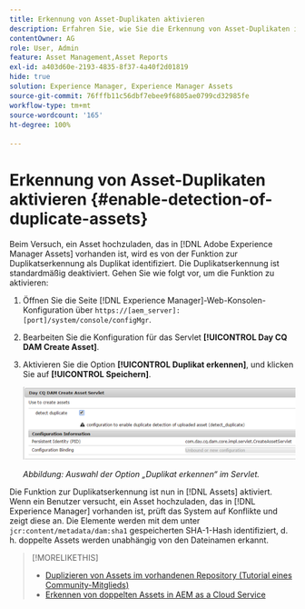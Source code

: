 ```yaml
---
title: Erkennung von Asset-Duplikaten aktivieren
description: Erfahren Sie, wie Sie die Erkennung von Asset-Duplikaten in Experience Manager aktivieren.
contentOwner: AG
role: User, Admin
feature: Asset Management,Asset Reports
exl-id: a403d60e-2193-4835-8f37-4a40f2d01819
hide: true
solution: Experience Manager, Experience Manager Assets
source-git-commit: 76fffb11c56dbf7ebee9f6805ae0799cd32985fe
workflow-type: tm+mt
source-wordcount: '165'
ht-degree: 100%

---
```


# Erkennung von Asset-Duplikaten aktivieren {#enable-detection-of-duplicate-assets}

Beim Versuch, ein Asset hochzuladen, das in [!DNL Adobe Experience Manager Assets] vorhanden ist, wird es von der Funktion zur Duplikatserkennung als Duplikat identifiziert. Die Duplikatserkennung ist standardmäßig deaktiviert. Gehen Sie wie folgt vor, um die Funktion zu aktivieren:

1. Öffnen Sie die Seite [!DNL Experience Manager]-Web-Konsolen-Konfiguration über `https://[aem_server]:[port]/system/console/configMgr`.
1. Bearbeiten Sie die Konfiguration für das Servlet **[!UICONTROL Day CQ DAM Create Asset]**.
1. Aktivieren Sie die Option **[!UICONTROL Duplikat erkennen]**, und klicken Sie auf **[!UICONTROL Speichern]**.

   ![Auswahl der Option „Duplikat erkennen“ im Servlet](assets/chlimage_1-377.png)

   *Abbildung: Auswahl der Option „Duplikat erkennen“ im Servlet.*

Die Funktion zur Duplikatserkennung ist nun in [!DNL Assets] aktiviert. Wenn ein Benutzer versucht, ein Asset hochzuladen, das in [!DNL Experience Manager] vorhanden ist, prüft das System auf Konflikte und zeigt diese an. Die Elemente werden mit dem unter `jcr:content/metadata/dam:sha1` gespeicherten SHA-1-Hash identifiziert, d. h. doppelte Assets werden unabhängig von den Dateinamen erkannt.

>[!MORELIKETHIS]
>
>* [Duplizieren von Assets im vorhandenen Repository (Tutorial eines Community-Mitglieds)](https://experience-aem.blogspot.com/2019/06/aem-65-find-duplicate-assets-binaries-in-existing-repository.html)
>* [Erkennen von doppelten Assets in AEM as a Cloud Service](https://experienceleague.adobe.com/docs/experience-manager-cloud-service/content/assets/admin/detect-duplicate-assets.html?lang=de)
